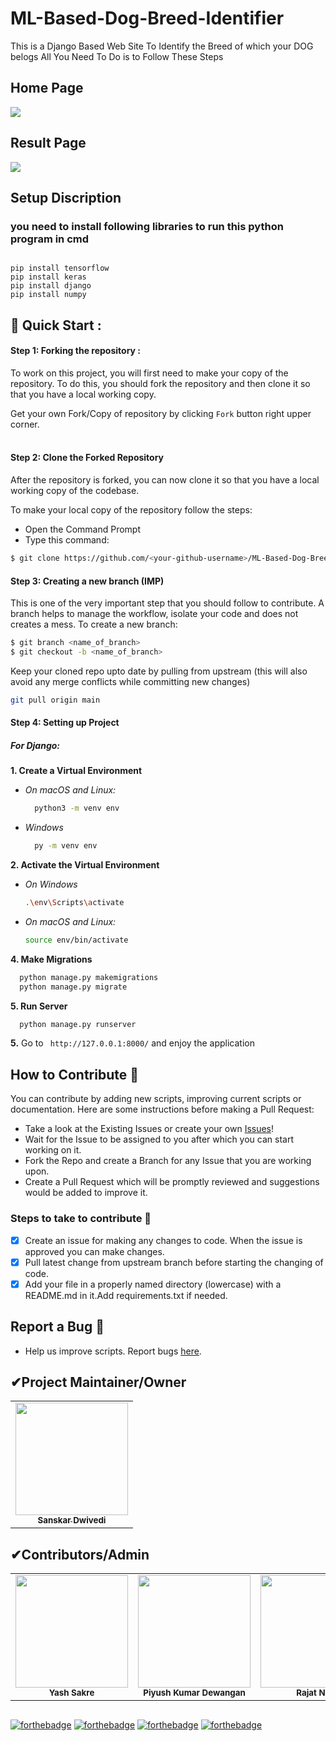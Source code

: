 # ML-Based-Dog-Breed-Identifier
This is a Django Based Web Site To Identify the Breed of which your DOG belogs All You Need To Do is to Follow These Steps 

## Home Page 
<img src="https://github.com/Knighthawk-Leo/ML-Based-Dog-Breed-Identifier/blob/main/Images/home.png">

## Result Page 
<img src="https://github.com/Knighthawk-Leo/ML-Based-Dog-Breed-Identifier/blob/main/Images/Result.png">


## Setup Discription 
### you need to install following libraries to run this python program in cmd
```

pip install tensorflow
pip install keras
pip install django
pip install numpy

```
## 🚀 Quick Start :

#### Step 1: Forking the repository :

To work on this project, you will first need to make your copy of the repository. To do this, you should fork the repository and then clone it so that you have a local working copy.

Get your own Fork/Copy of repository by clicking `Fork` button right upper corner.<br><br>

#### Step 2: Clone the Forked Repository

After the repository is forked, you can now clone it so that you have a local working copy of the codebase.

To make your local copy of the repository follow the steps:
- Open the Command Prompt
- Type this command:
  
```bash
$ git clone https://github.com/<your-github-username>/ML-Based-Dog-Breed-Identifier
```


#### Step 3: Creating a new branch (IMP)
This is one of the very important step that you should follow to contribute. A branch helps to manage the workflow, isolate your code and does not creates a mess. To create a new branch:
  
```bash
$ git branch <name_of_branch>
$ git checkout -b <name_of_branch>
```

Keep your cloned repo upto date by pulling from upstream (this will also avoid any merge conflicts while committing new changes)
```bash
git pull origin main
```

#### Step 4: Setting up Project

##### For Django:
**1. Create a Virtual Environment**

- *On macOS and Linux:*
  ```bash
    python3 -m venv env
  ```
- *Windows*
  ```bash
    py -m venv env
  ````

**2. Activate the Virtual Environment**
  - *On Windows*
    ```bash
    .\env\Scripts\activate
    ```
  - *On macOS and Linux:*
    ```bash
    source env/bin/activate
    ```

**4. Make Migrations**

```bash
  python manage.py makemigrations
  python manage.py migrate
```
**5. Run Server**

```bash
  python manage.py runserver
```


**5.** Go to ` http://127.0.0.1:8000/` and enjoy the application

## How to Contribute 🤔

You can contribute by adding new scripts, improving current scripts or documentation. Here are some instructions
before making a Pull Request:

- Take a look at the Existing Issues or create your own [Issues](https://github.com/Knighthawk-Leo/ML-Based-Dog-Breed-Identifier/issues)!
- Wait for the Issue to be assigned to you after which you can start working on it.
- Fork the Repo and create a Branch for any Issue that you are working upon.
- Create a Pull Request which will be promptly reviewed and suggestions would be added to improve it.

### Steps to take to contribute 👣

- [x] Create an issue for making any changes to code. When the issue is approved you can make changes.
- [x] Pull latest change from upstream branch before starting the changing of code.
- [x] Add your file in a properly named directory (lowercase) with a README.md in  it.Add requirements.txt if needed.

## Report a Bug 🐛

- Help us improve scripts. Report bugs [here](https://github.com/Knighthawk-Leo/ML-Based-Dog-Breed-Identifier/issues). <br/>

<h2>✔Project Maintainer/Owner</h2>

<table>
  <tr>
<td align="center"><a href="https://github.com/Knighthawk-Leo"><img src="https://github.com/Knighthawk-Leo/ML-Based-Dog-Breed-Identifier/blob/main/Images/IMG20211212132226.jpg" width="180px;" alt=""/><br /><sub><b>Sanskar Dwivedi</b></sub></a></td>  

  </tr>
</table>
<h2>✔Contributors/Admin</h2>

<table>
 <tr>
<td align="center"><img src="https://avatars.githubusercontent.com/u/72202404?v=4" width="180px;" alt=""/><br /><sub><b>Yash Sakre</b></sub></a></td>  
<td align="center"><img src="https://github.com/Knighthawk-Leo/ML-Based-Dog-Breed-Identifier/blob/main/Images/IMG20211102195542.jpg" width="180px;" alt=""/><br /><sub><b>Piyush Kumar Dewangan</b></sub></a></td>  
<td align="center"><img src="https://github.com/Knighthawk-Leo/ML-Based-Dog-Breed-Identifier/blob/main/Images/%E2%80%94Pngtree%E2%80%94cartoon%20male%20teacher%20holding%20a_5552300.png" width="180px;" alt=""/><br /><sub><b>Rajat Naik</b></sub></a></td>  

</tr>
</table>


##
[![forthebadge](https://forthebadge.com/images/badges/built-with-love.svg)](https://forthebadge.com) [![forthebadge](https://forthebadge.com/images/badges/built-by-developers.svg)](https://forthebadge.com) [![forthebadge](https://forthebadge.com/images/badges/built-with-swag.svg)](https://forthebadge.com) [![forthebadge](https://forthebadge.com/images/badges/made-with-python.svg)](https://forthebadge.com)
